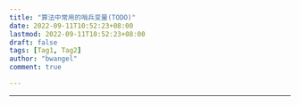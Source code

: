 ```yaml
---
title: "算法中常用的哨兵变量(TODO)"
date: 2022-09-11T10:52:23+08:00
lastmod: 2022-09-11T10:52:23+08:00
draft: false
tags: [Tag1, Tag2]
author: "bwangel"
comment: true

---
```


<!--more-->
---
